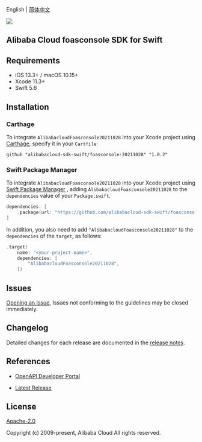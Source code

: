 English | [简体中文](README-CN.md)

![](https://aliyunsdk-pages.alicdn.com/icons/AlibabaCloud.svg)

## Alibaba Cloud foasconsole SDK for Swift

## Requirements

- iOS 13.3+ / macOS 10.15+
- Xcode 11.3+
- Swift 5.6

## Installation

### Carthage

To integrate `AlibabacloudFoasconsole20211028` into your Xcode project using [Carthage](https://github.com/Carthage/Carthage), specify it in your `Cartfile`:

```ogdl
github "alibabacloud-sdk-swift/foasconsole-20211028" "1.0.2"
```

### Swift Package Manager

To integrate `AlibabacloudFoasconsole20211028` into your Xcode project using [Swift Package Manager](https://swift.org/package-manager/) , adding `AlibabacloudFoasconsole20211028` to the `dependencies` value of your `Package.swift`.

```swift
dependencies: [
    .package(url: "https://github.com/alibabacloud-sdk-swift/foasconsole-20211028.git", from: "1.0.2")
]
```

In addition, you also need to add `"AlibabacloudFoasconsole20211028"` to the `dependencies` of the `target`, as follows:

```swift
.target(
    name: "<your-project-name>",
    dependencies: [
        "AlibabacloudFoasconsole20211028",
    ])
```

## Issues

[Opening an Issue](https://github.com/alibabacloud-sdk-swift/foasconsole-20211028/issues/new), Issues not conforming to the guidelines may be closed immediately.

## Changelog

Detailed changes for each release are documented in the [release notes](./ChangeLog.txt).

## References

* [OpenAPI Developer Portal](https://next.api.alibabacloud.com/home)
- [Latest Release](https://github.com/alibabacloud-sdk-swift/foasconsole-20211028)

## License

[Apache-2.0](http://www.apache.org/licenses/LICENSE-2.0)

Copyright (c) 2009-present, Alibaba Cloud All rights reserved.
